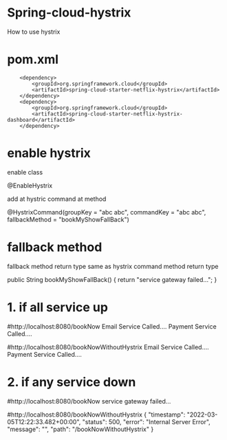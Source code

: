 # Spring-cloud-hystrix
How to use hystrix

# pom.xml
		<dependency>
			<groupId>org.springframework.cloud</groupId>
			<artifactId>spring-cloud-starter-netflix-hystrix</artifactId>
		</dependency>
		<dependency>
			<groupId>org.springframework.cloud</groupId>
			<artifactId>spring-cloud-starter-netflix-hystrix-dashboard</artifactId>
		</dependency>
    
    
# enable hystrix
enable class

@EnableHystrix


add at hystric command at method

@HystrixCommand(groupKey = "abc abc", commandKey = "abc abc", fallbackMethod = "bookMyShowFallBack")

# fallback method
fallback method return type same as hystrix command method return type

public String bookMyShowFallBack() {
		return "service gateway failed...";
	}
    
    
 # 1. if all service up
 #http://localhost:8080/bookNow
  Email Service Called....
  Payment Service Called....
 
 #http://localhost:8080/bookNowWithoutHystrix
  Email Service Called....
  Payment Service Called....
 
 # 2. if any service down
 #http://localhost:8080/bookNow
   service gateway failed...
 
 
 #http://localhost:8080/bookNowWithoutHystrix
 {
    "timestamp": "2022-03-05T12:22:33.482+00:00",
    "status": 500,
    "error": "Internal Server Error",
    "message": "",
    "path": "/bookNowWithoutHystrix"
}


 
 
